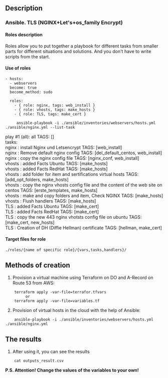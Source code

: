 ## Description

### Ansible. TLS (NGINX+Let's+os_family Encrypt)

#### Roles description

Roles allow you to put together a playbook for different tasks from smaller parts for different situations and solutions. And you don't have to write scripts from the start.

#### Use of roles

```
- hosts: 
  - webservers
  become: true
  become_method: sudo
    
  roles:
    - { role: nginx, tags: web_install }
    - { role: vhosts, tags: make_hosts }
    - { role: TLS, tags: make_cert }

```

```shell
     ansible-playbook -i ./ansible/inventories/webservers/hosts.yml ./ansible/nginx.yml --list-task       
```
  
  play #1 (all): all  TAGS: []  
    tasks:  
      nginx : install Nginx und Letsencrypt TAGS: [web_install]  
      nginx : Remove default nginx config TAGS: [del_default_centos, web_install]  
      nginx : copy the nginx config file  TAGS: [nginx_conf, web_install]  
      vhosts : added Facts Ubuntu TAGS: [make_hosts]  
      vhosts : added Facts RedHat TAGS: [make_hosts]  
      vhosts : add folder for item and sertifications virtual hosts TAGS: [add_opt_folders, make_hosts]  
      vhosts : copy the nginx vhosts config file and the content of the web site on centos  TAGS: [erste_templates, make_hosts]  
      vhosts : make and copy folders and item, Check NGINX  TAGS: [make_hosts]  
      vhosts : Flush handlers TAGS: [make_hosts]  
      TLS : added Facts Ubuntu  TAGS: [make_cert]  
      TLS : added Facts RedHat  TAGS: [make_cert]  
      TLS : copy the new 443 nginx vhotsts config file on ubuntu  TAGS: [make_cert, new_hosts]  
      TLS : Creation of DH (Diffie Hellman) certificate TAGS: [hellman, make_cert]  
      

  
#### Target files for role 

`./roles/{name of specific role}/{vars,tasks,handlers}/`  

## Methods of creation  

1. Provision a virtual machine using Terraform on DO and A-Record on Route 53 from AWS:  

```shell
    terraform apply -var-file=terrafor.tfvars
         or 
    terraform apply -var-file=variables.tf
```
2. Provision of virtual hosts in the cloud with the help of Ansible:

```shell
    ansible-playbook -i ./ansible/inventories/webservers/hosts.yml ./ansible/nginx.yml
```

## The results

1. After using it, you can see the results

```shell
    cat outputs_result.csv
```
**P.S. Attention! Change the values of the variables to your own!**
